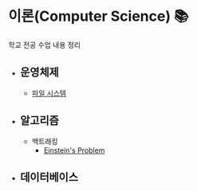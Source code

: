 # 이론(Computer Science) 📚
학교 전공 수업 내용 정리   

* ## 운영체제
	* [파일 시스템](https://github.com/mingeun2154/FileSystem)
* ## 알고리즘
	* 백트래킹
		* [Einstein's Problem](https://github.com/mingeun2154/EinsteinsRiddle)
* ## 데이터베이스
